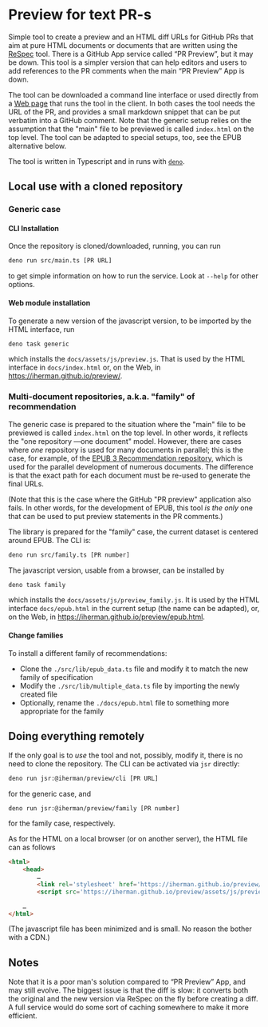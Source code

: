 # Preview for text PR-s

Simple tool to create a preview and an HTML diff URLs for GitHub PRs that aim at pure HTML documents or documents that
are written using the [ReSpec](https://github.com/w3c/respec/wiki) tool. There is a GitHub App service called “PR Preview”, but it may be down. This
tool is a simpler version that can help editors and users to add references to the PR comments when the main
“PR Preview” App is down.

The tool can be downloaded a command line interface or used directly from a [Web page](https://iherman.github.io/preview/) that runs the tool in
the client. In both cases the tool needs the URL of the PR, and provides a small markdown snippet that can be put
verbatim into a GitHub comment. Note that the generic setup relies on the assumption that the "main" file to be
previewed is called `index.html` on the top level. The tool can be adapted to special setups, too, see the EPUB
alternative below.

The tool is written in Typescript and in runs with [`deno`](https://deno.land).

## Local use with a cloned repository

### Generic case

#### CLI Installation

Once the repository is cloned/downloaded, running, you can run

```sh
deno run src/main.ts [PR URL]
```

to get simple information on how to run the service. Look at `--help` for other options.

#### Web module installation

To generate a new version of the javascript version, to be imported by the HTML interface, run

```sh
deno task generic
```

which installs the `docs/assets/js/preview.js`. That is used by the HTML interface in `docs/index.html` or,
on the Web, in https://iherman.github.io/preview/. 

### Multi-document repositories, a.k.a. "family" of recommendation

The generic case is prepared to the situation where the "main" file to be
previewed is called `index.html` on the top level. In other words, it reflects the "one repository —one document" 
model. However, there are cases where _one_ repository is used for many documents in parallel; this is the case,
for example, of the [EPUB 3 Recommendation repository](https://github.com/w3c/epub-specs/), which is used for the parallel
development of numerous documents. The difference is that the exact path for each document must be re-used to 
generate the final URLs. 

(Note that this is the case where the GitHub "PR preview" application also fails. In other words, for the development of
EPUB, this tool _is the only_ one that can be used to put preview statements in the PR comments.)

The library is prepared for the "family" case, the current dataset is centered around EPUB. The CLI is:

```sh
deno run src/family.ts [PR number]
```

The javascript version, usable from a browser, can be installed by

```sh
deno task family
```

which installs the `docs/assets/js/preview_family.js`. It is used by the HTML interface `docs/epub.html`
in the current setup (the name can be adapted), or, on the Web, in https://iherman.github.io/preview/epub.html.

#### Change families

To install a different family of recommendations:

- Clone the `./src/lib/epub_data.ts` file and modify it to match the new family of specification
- Modify the `./src/lib/multiple_data.ts` file by importing the newly created file
- Optionally, rename the `./docs/epub.html` file to something more appropriate for the family

## Doing everything remotely

If the only goal is to _use_ the tool and not, possibly, modify it, there is no need to clone the repository. The CLI can be activated via `jsr` directly:

```sh
deno run jsr:@iherman/preview/cli [PR URL]
```

for the generic case, and

```
deno run jsr:@iherman/preview/family [PR number]
```

for the family case, respectively.

As for the HTML on a local browser (or on another server), the HTML file can as follows


```html
<html>
    <head>
        …
        <link rel='stylesheet' href='https://iherman.github.io/preview/assets/css/preview.css'/>
        <script src='https://iherman.github.io/preview/assets/js/preview.js'></script>

    …
</html>
```
(The javascript file has been minimized and is small. No reason the bother with a CDN.)


## Notes

Note that it is a poor man's solution compared to “PR Preview” App, and may still evolve. The biggest issue is that the diff is slow: it converts both the original and the new version via ReSpec on the fly before creating a diff. A full service would do some sort of caching somewhere to make it more efficient.
